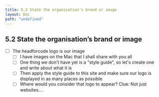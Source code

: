```yaml
---
title: 5.2 State the organisation’s brand or image
layout: Doc
path: "undefined"
---
```


## 5.2 State the organisation’s brand or image

- [ ] The headforcode logo is our image 
    - [ ] I have images on the Mac that I shall share with you all
    - [ ] One thing we don't have yet is a "style guide", so let's create one and write about what it is
    - [ ] Then apply the style guide to this site and make sure our logo is displayed in as many places as possible
    - [ ] Where would you consider that logo to appear? Clue: Not just websites....
